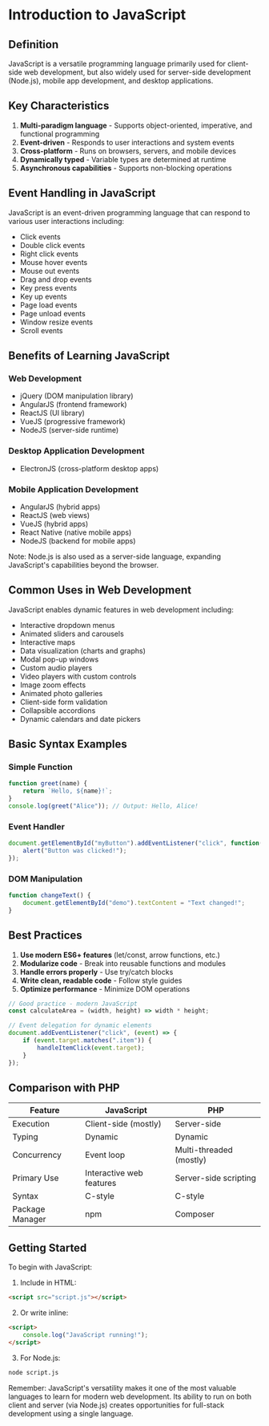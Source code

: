 # Introduction to JavaScript

## Definition

JavaScript is a versatile programming language primarily used for client-side web development, but also widely used for server-side development (Node.js), mobile app development, and desktop applications.

## Key Characteristics

1. **Multi-paradigm language** - Supports object-oriented, imperative, and functional programming
2. **Event-driven** - Responds to user interactions and system events
3. **Cross-platform** - Runs on browsers, servers, and mobile devices
4. **Dynamically typed** - Variable types are determined at runtime
5. **Asynchronous capabilities** - Supports non-blocking operations

## Event Handling in JavaScript

JavaScript is an event-driven programming language that can respond to various user interactions including:

- Click events
- Double click events
- Right click events
- Mouse hover events
- Mouse out events
- Drag and drop events
- Key press events
- Key up events
- Page load events
- Page unload events
- Window resize events
- Scroll events

## Benefits of Learning JavaScript

### Web Development
- jQuery (DOM manipulation library)
- AngularJS (frontend framework)
- ReactJS (UI library)
- VueJS (progressive framework)
- NodeJS (server-side runtime)

### Desktop Application Development
- ElectronJS (cross-platform desktop apps)

### Mobile Application Development
- AngularJS (hybrid apps)
- ReactJS (web views)
- VueJS (hybrid apps)
- React Native (native mobile apps)
- NodeJS (backend for mobile apps)

Note: Node.js is also used as a server-side language, expanding JavaScript's capabilities beyond the browser.

## Common Uses in Web Development

JavaScript enables dynamic features in web development including:

- Interactive dropdown menus
- Animated sliders and carousels
- Interactive maps
- Data visualization (charts and graphs)
- Modal pop-up windows
- Custom audio players
- Video players with custom controls
- Image zoom effects
- Animated photo galleries
- Client-side form validation
- Collapsible accordions
- Dynamic calendars and date pickers

## Basic Syntax Examples

### Simple Function
```javascript
function greet(name) {
    return `Hello, ${name}!`;
}
console.log(greet("Alice")); // Output: Hello, Alice!
```

### Event Handler
```javascript
document.getElementById("myButton").addEventListener("click", function() {
    alert("Button was clicked!");
});
```

### DOM Manipulation
```javascript
function changeText() {
    document.getElementById("demo").textContent = "Text changed!";
}
```

## Best Practices

1. **Use modern ES6+ features** (let/const, arrow functions, etc.)
2. **Modularize code** - Break into reusable functions and modules
3. **Handle errors properly** - Use try/catch blocks
4. **Write clean, readable code** - Follow style guides
5. **Optimize performance** - Minimize DOM operations

```javascript
// Good practice - modern JavaScript
const calculateArea = (width, height) => width * height;

// Event delegation for dynamic elements
document.addEventListener("click", (event) => {
    if (event.target.matches(".item")) {
        handleItemClick(event.target);
    }
});
```

## Comparison with PHP

| Feature          | JavaScript               | PHP                     |
|------------------|--------------------------|-------------------------|
| Execution        | Client-side (mostly)     | Server-side             |
| Typing           | Dynamic                  | Dynamic                 |
| Concurrency      | Event loop               | Multi-threaded (mostly) |
| Primary Use      | Interactive web features | Server-side scripting   |
| Syntax           | C-style                  | C-style                 |
| Package Manager  | npm                      | Composer                |

## Getting Started

To begin with JavaScript:

1. Include in HTML:
```html
<script src="script.js"></script>
```

2. Or write inline:
```html
<script>
    console.log("JavaScript running!");
</script>
```

3. For Node.js:
```bash
node script.js
```

Remember: JavaScript's versatility makes it one of the most valuable languages to learn for modern web development. Its ability to run on both client and server (via Node.js) creates opportunities for full-stack development using a single language.